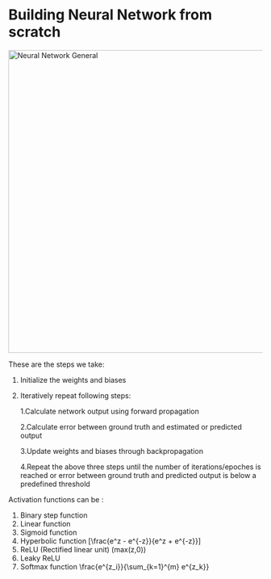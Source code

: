 # Building Neural Network from scratch
<img src="http://cocl.us/general_neural_network" alt="Neural Network General" width="600px">

 These are the steps we take:
 1. Initialize the weights and biases
 2. Iteratively repeat following steps:
    
    1.Calculate network output using forward propagation
    
    2.Calculate error between ground truth and estimated or predicted output
    
    3.Update weights and biases through backpropagation
    
    4.Repeat the above three steps until the number of iterations/epoches is reached or error between ground truth and predicted output is below a predefined threshold
 
Activation functions can be :
1. Binary step function
2. Linear function
3. Sigmoid function
4. Hyperbolic function \[\frac{e^z - e^{-z}}{e^z + e^{-z}}\]
5. ReLU (Rectified linear unit) (max(z,0)) 
6. Leaky ReLU
7. Softmax function \frac{e^{z_i}}{\sum_{k=1}^{m} e^{z_k}}
